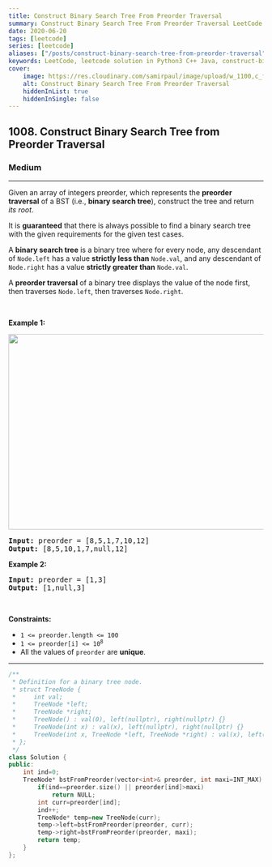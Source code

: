 ```yaml
---
title: Construct Binary Search Tree From Preorder Traversal
summary: Construct Binary Search Tree From Preorder Traversal LeetCode Solution Explained
date: 2020-06-20
tags: [leetcode]
series: [leetcode]
aliases: ["/posts/construct-binary-search-tree-from-preorder-traversal", "/blog/posts/construct-binary-search-tree-from-preorder-traversal", "/construct-binary-search-tree-from-preorder-traversal"]
keywords: LeetCode, leetcode solution in Python3 C++ Java, construct-binary-search-tree-from-preorder-traversal solution
cover:
    image: https://res.cloudinary.com/samirpaul/image/upload/w_1100,c_fit,co_rgb:FFFFFF,l_text:Arial_70_bold:Construct Binary Search Tree From Preorder Traversal/problem-solving.webp
    alt: Construct Binary Search Tree From Preorder Traversal
    hiddenInList: true
    hiddenInSingle: false
---
```



<h2>1008. Construct Binary Search Tree from Preorder Traversal</h2><h3>Medium</h3><hr><div><p>Given an array of integers preorder, which represents the <strong>preorder traversal</strong> of a BST (i.e., <strong>binary search tree</strong>), construct the tree and return <em>its root</em>.</p>

<p>It is <strong>guaranteed</strong> that there is always possible to find a binary search tree with the given requirements for the given test cases.</p>

<p>A <strong>binary search tree</strong> is a binary tree where for every node, any descendant of <code>Node.left</code> has a value <strong>strictly less than</strong> <code>Node.val</code>, and any descendant of <code>Node.right</code> has a value <strong>strictly greater than</strong> <code>Node.val</code>.</p>

<p>A <strong>preorder traversal</strong> of a binary tree displays the value of the node first, then traverses <code>Node.left</code>, then traverses <code>Node.right</code>.</p>

<p>&nbsp;</p>
<p><strong>Example 1:</strong></p>
<img alt="" src="https://assets.leetcode.com/uploads/2019/03/06/1266.png" style="height: 386px; width: 590px;">
<pre><strong>Input:</strong> preorder = [8,5,1,7,10,12]
<strong>Output:</strong> [8,5,10,1,7,null,12]
</pre>

<p><strong>Example 2:</strong></p>

<pre><strong>Input:</strong> preorder = [1,3]
<strong>Output:</strong> [1,null,3]
</pre>

<p>&nbsp;</p>
<p><strong>Constraints:</strong></p>

<ul>
	<li><code>1 &lt;= preorder.length &lt;= 100</code></li>
	<li><code>1 &lt;= preorder[i] &lt;= 10<sup>8</sup></code></li>
	<li>All the values of <code>preorder</code> are <strong>unique</strong>.</li>
</ul>
</div>

---




```cpp
/**
 * Definition for a binary tree node.
 * struct TreeNode {
 *     int val;
 *     TreeNode *left;
 *     TreeNode *right;
 *     TreeNode() : val(0), left(nullptr), right(nullptr) {}
 *     TreeNode(int x) : val(x), left(nullptr), right(nullptr) {}
 *     TreeNode(int x, TreeNode *left, TreeNode *right) : val(x), left(left), right(right) {}
 * };
 */
class Solution {
public:
    int ind=0;
    TreeNode* bstFromPreorder(vector<int>& preorder, int maxi=INT_MAX) {
        if(ind==preorder.size() || preorder[ind]>maxi)
            return NULL;
        int curr=preorder[ind];
        ind++;
        TreeNode* temp=new TreeNode(curr);
        temp->left=bstFromPreorder(preorder, curr);
        temp->right=bstFromPreorder(preorder, maxi);
        return temp;
    }
};
```

